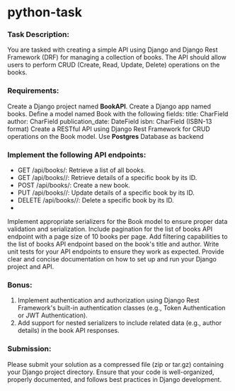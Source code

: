 # python-task

### Task Description:

You are tasked with creating a simple API using Django and Django Rest Framework (DRF) for managing a collection of books. The API should allow users to perform CRUD (Create, Read, Update, Delete) operations on the books.

### Requirements:

Create a Django project named **BookAPI**.
Create a Django app named books.
Define a model named Book with the following fields:
title: CharField
author: CharField
publication_date: DateField
isbn: CharField (ISBN-13 format)
Create a RESTful API using Django Rest Framework for CRUD operations on the Book model.
Use **Postgres** Database as backend
### Implement the following API endpoints:
- GET /api/books/: Retrieve a list of all books.
- GET /api/books/<id>/: Retrieve details of a specific book by its ID.
- POST /api/books/: Create a new book.
- PUT /api/books/<id>/: Update details of a specific book by its ID.
- DELETE /api/books/<id>/: Delete a specific book by its ID.
- 
Implement appropriate serializers for the Book model to ensure proper data validation and serialization.
Include pagination for the list of books API endpoint with a page size of 10 books per page.
Add filtering capabilities to the list of books API endpoint based on the book's title and author.
Write unit tests for your API endpoints to ensure they work as expected.
Provide clear and concise documentation on how to set up and run your Django project and API.

### Bonus:

1. Implement authentication and authorization using Django Rest Framework's built-in authentication classes (e.g., Token Authentication or JWT Authentication).
2. Add support for nested serializers to include related data (e.g., author details) in the book API responses.

### Submission:

Please submit your solution as a compressed file (zip or tar.gz) containing your Django project directory. Ensure that your code is well-organized, properly documented, and follows best practices in Django development.

